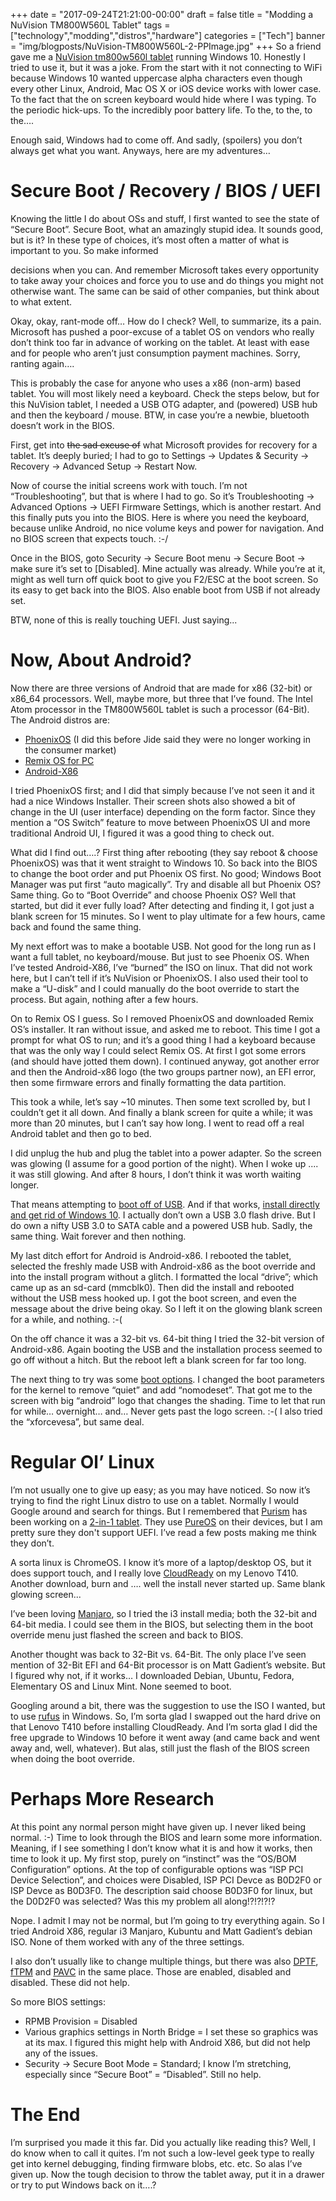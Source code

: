 +++
date = "2017-09-24T21:21:00-00:00"
draft = false
title = "Modding a NuVision TM800W560L Tablet"
tags = ["technology","modding","distros","hardware"]
categories = ["Tech"]
banner = "img/blogposts/NuVision-TM800W560L-2-PPImage.jpg"
+++
So a friend gave me a <a href="http://www.nuvision.com/nuvision-tm800w560l-tablet-1/" target="blank">NuVision tm800w560l tablet</a> running Windows 10.  Honestly I tried to use it, but it was a joke.  From the start with it not connecting to WiFi because Windows 10 wanted uppercase alpha characters even though every other Linux, Android, Mac OS X or iOS device works with lower case.  To the fact that the on screen keyboard would hide where I was typing.  To the periodic hick-ups.  To the incredibly poor battery life. To the, to the, to the….

Enough said, Windows had to come off. And sadly, (spoilers) you don’t always get what you want. Anyways, here are my adventures…

# Secure Boot / Recovery / BIOS / UEFI

Knowing the little I do about OSs and stuff, I first wanted to see the state of “Secure Boot”. Secure Boot, what an amazingly stupid idea. It sounds good, but is it? In these type of choices, it’s most often a matter of what is important to you. So make informed

decisions when you can. And remember Microsoft takes every opportunity to take away your choices and force you to use and do things you might not otherwise want. The same can be said of other companies, but think about to what extent.

Okay, okay, rant-mode off… How do I check? Well, to summarize, its a pain. Microsoft has pushed a poor-excuse of a tablet OS on vendors who really don’t think too far in advance of working on the tablet. At least with ease and for people who aren’t just consumption payment machines. Sorry, ranting again….

This is probably the case for anyone who uses a x86 (non-arm) based tablet. You will most likely need a keyboard. Check the steps below, but for this NuVision tablet, I needed a USB OTG adapter, and (powered) USB hub and then the keyboard / mouse. BTW, in case you’re a newbie, bluetooth doesn’t work in the BIOS.

First, get into <s>the sad excuse of</s> what Microsoft provides for recovery for a tablet.  It’s deeply buried; I had to go to Settings -> Updates & Security -> Recovery -> Advanced Setup -> Restart Now.  

Now of course the initial screens work with touch.  I’m not “Troubleshooting”, but that is where I had to go.  So it’s Troubleshooting -> Advanced Options -> UEFI Firmware Settings, which is another restart.  And this finally puts you into the BIOS.  Here is where you need the keyboard, because unlike Android, no nice volume keys and power for navigation.  And no BIOS screen that expects touch.  :-/

Once in the BIOS, goto Security -> Secure Boot menu -> Secure Boot -> make sure it’s set to [Disabled].  Mine actually was already.  While you’re at it, might as well turn off quick boot to give you F2/ESC at the boot screen.  So its easy to get back into the BIOS.  Also enable boot from USB if not already set.  

BTW, none of this is really touching UEFI.  Just saying...

# Now, About Android?

Now there are three versions of Android that are made for x86 (32-bit) or x86_64 processors.  Well, maybe more, but three that I’ve found.  The Intel Atom processor in the TM800W560L tablet is such a processor (64-Bit).  The Android distros are:

 * <a href="http://www.phoenixos.com/" target="blank">PhoenixOS</a> (I did this before Jide said they were no longer working in the consumer market)
 * <a href="http://www.jide.com/remixos-for-pc" target="blank">Remix OS for PC</a>
 * <a href="http://www.android-x86.org/" target="blank">Android-X86</a>

I tried PhoenixOS first; and I did that simply because I’ve not seen it and it had a nice Windows Installer.  Their screen shots also showed a bit of change in the UI (user interface) depending on the form factor.  Since they mention a “OS Switch” feature to move between PhoenixOS UI and more traditional Android UI, I figured it was a good thing to check out.  

What did I find out….?  First thing after rebooting (they say reboot & choose PhoenixOS) was that it went straight to Windows 10.  So back into the BIOS to change the boot order and put Phoenix OS first.  No good; Windows Boot Manager was put first “auto magically”.  Try and disable all but Phoenix OS?  Same thing.  Go to “Boot Override” and choose Phoenix OS?  Well that started, but did it ever fully load?  After detecting and finding it, I got just a blank screen for 15 minutes.  So I went to play ultimate for a few hours, came back and found the same thing.  

My next effort was to make a bootable USB.  Not good for the long run as I want a full tablet, no keyboard/mouse.  But just to see Phoenix OS.  When I’ve tested Android-X86, I’ve “burned” the ISO on linux.  That did not work here, but I can’t tell if it’s NuVision or PhoenixOS.  I also used their tool to make a “U-disk” and I could manually do the boot override to start the process.  But again, nothing after a few hours.

On to Remix OS I guess.  So I removed PhoenixOS and downloaded Remix OS’s installer.  It ran without issue, and asked me to reboot.  This time I got a prompt for what OS to run; and it’s a good thing I had a keyboard because that was the only way I could select Remix OS.  At first I got some errors (and should have jotted them down).  I continued anyway, got another error and then the Android-x86 logo (the two groups partner now), an EFI error, then some firmware errors and finally formatting the data partition.  

This took a while, let’s say ~10 minutes.  Then some text scrolled by, but I couldn’t get it all down.  And finally a blank screen for quite a while; it was more than 20 minutes, but I can’t say how long.  I went to read off a real Android tablet and then go to bed.  

I did unplug the hub and plug the tablet into a power adapter.  So the screen was glowing (I assume for a good portion of the night).  When I woke up ....  it was still glowing.  And after 8 hours, I don’t think it was worth waiting longer.  

That means attempting to <a href = "http://support.jide.com/hc/en-us/articles/216394327-How-to-install-Remix-OS-for-PC-" target="blank">boot off of USB</a>.  And if that works, <a href = "http://support.jide.com/hc/en-us/articles/222974048-How-to-install-Remix-OS-for-PC-single-boot-on-hard-disk-" target="blank">install directly and get rid of Windows 10</a>.  I actually don’t own a USB 3.0 flash drive.  But I do own a nifty USB 3.0 to SATA cable and a powered USB hub.  Sadly, the same thing.  Wait forever and then nothing.

My last ditch effort for Android is Android-x86.  I rebooted the tablet, selected the freshly made USB with Android-x86 as the boot override and into the install program without a glitch.  I formatted the local “drive”; which came up as an sd-card (mmcblk0).  Then did the install and rebooted without the USB mess hooked up.  I got the boot screen, and even the message about the drive being okay.  So I left it on the glowing blank screen for a while, and nothing.  :-(

On the off chance it was a 32-bit vs. 64-bit thing I tried the 32-bit version of Android-x86.  Again booting the USB and the installation process seemed to go off without a hitch.  But the reboot left a blank screen for far too long.

The next thing to try was some <a href = "http://www.android-x86.org/documents/how-to-boot-the-android-x86-live-cd-when-you-have-problems-with-your-graphiccard" target="blank">boot options</a>.  I changed the boot parameters for the kernel to remove “quiet” and add “nomodeset”.  That got me to the screen with big “android” logo that changes the shading.  Time to let that run for while… overnight… and…  Never gets past the logo screen.  :-(  I also tried the “xforcevesa”, but same deal.  

# Regular Ol’ Linux

I’m not usually one to give up easy; as you may have noticed.  So now it’s trying to find the right Linux distro to use on a tablet.  Normally I would Google around and search for things.  But I remembered that <a href = "https://puri.sm/" target="blank">Purism</a> has been working on a <a href = "https://puri.sm/shop/librem-11/" target="blank">2-in-1 tablet</a>.  They use <a href = "https://pureos.net/" target="blank">PureOS</a> on their devices, but I am pretty sure they don't support UEFI.  I’ve read a few posts making me think they don’t.

A sorta linux is ChromeOS.  I know it’s more of a laptop/desktop OS, but it does support touch, and I really love <a href = "https://www.neverware.com/" target="blank">CloudReady</a> on my Lenovo T410.  Another download, burn and …. well the install never started up.  Same blank glowing screen...

I’ve been loving <a href = "http://manjaro.org" target="blank">Manjaro</a>, so I tried the i3 install media; both the 32-bit and 64-bit media.  I could see them in the BIOS, but selecting them in the boot override menu just flashed the screen and back to BIOS.  

Another thought was back to 32-Bit vs. 64-Bit.  The only place I’ve seen mention of 32-Bit EFI and 64-Bit processor is on Matt Gadient’s website.  But I figured why not, if it works…  I downloaded Debian, Ubuntu, Fedora, Elementary OS and Linux Mint.  None seemed to boot.  

Googling around a bit, there was the suggestion to use the ISO I wanted, but to use <a href = "https://rufus.akeo.ie/" target="blank">rufus</a> in Windows.  So, I’m sorta glad I swapped out the hard drive on that Lenovo T410 before installing CloudReady.  And I’m sorta glad I did the free upgrade to Windows 10 before it went away (and came back and went away and, well, whatever).  But alas, still just the flash of the BIOS screen when doing the boot override.  

# Perhaps More Research

At this point any normal person might have given up.  I never liked being normal.  :-)  Time to look through the BIOS and learn some more information.  Meaning, if I see something I don’t know what it is and how it works, then time to look it up.  My first stop, purely on “instinct” was the “OS/BOM Configuration” options.  At the top of configurable options was “ISP PCI Device Selection”, and choices were Disabled, ISP PCI Devce as B0D2F0 or ISP Devce as B0D3F0.  The description said choose B0D3F0 for linux, but the D0D2F0 was selected?  Was this my problem all along!?!?!?!?  

Nope.  I admit I may not be normal, but I’m going to try everything again.  So I tried Android X86, regular i3 Manjaro, Kubuntu and Matt Gadient’s debian ISO.  None of them worked with any of the three settings.  

I also don’t usually like to change multiple things, but there was also <a href = "https://01.org/intel%C2%AE-dynamic-platform-and-thermal-framework-dptf-chromium-os" target="blank">DPTF</a>, <a href = "https://www.usenix.org/system/files/conference/usenixsecurity16/sec16_paper_raj.pdf" target="blank">fTPM</a> and <a href = "https://en.wikipedia.org/wiki/Protected_Media_Path" target="blank">PAVC</a> in the same place.  Those are enabled, disabled and disabled.  These did not help.  

So more BIOS settings:
 * RPMB Provision = Disabled
 * Various graphics settings in North Bridge = I set these so graphics was at its max.  I figured this might help with Android X86, but did not help any of the issues.
 * Security -> Secure Boot Mode = Standard; I know I’m stretching, especially since “Secure Boot” = “Disabled”.  Still no help.

# The End

I’m surprised you made it this far.  Did you actually like reading this?  Well, I do know when to call it quites.  I’m not such a low-level geek type to really get into kernel debugging, finding firmware blobs, etc. etc.  So alas I’ve given up.  Now the tough decision to throw the tablet away, put it in a drawer or try to put Windows back on it….?

